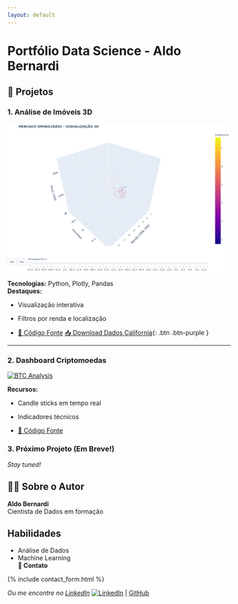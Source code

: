 ```yaml
---
layout: default
---
```


<link rel="icon" href="{{ '/01_California_Housing/assets/images/favicon.ico' | relative_url }}">

# Portfólio Data Science - Aldo Bernardi

## 🚀 Projetos

### 1. Análise de Imóveis 3D
[![Preview](assets/images/preview_3d.png)](assets/3d_imoveis.html)


**Tecnologias:** Python, Plotly, Pandas  
**Destaques:**  
- Visualização interativa  
- Filtros por renda e localização  

- [📁 Código Fonte](https://github.com/aldber/DataScience-Portfolio/tree/main/notebooks) [📥 Download Dados California](01_California_Housing/data/california_housing.csv){: .btn .btn-purple }
---
### 2. Dashboard Criptomoedas

[![BTC Analysis](02_Crypto_Analysis/assets/btc_analysis.png)](02_Crypto_Analysis/assets/crypto_dashboard.html)

**Recursos:**
- Candle sticks em tempo real
- Indicadores técnicos

- [📁 Código Fonte](02_Crypto_Analysis/notebooks/crypto_analysis.ipynb)

### 3. Próximo Projeto (Em Breve!)
*Stay tuned!*

## 👨‍💻 Sobre o Autor
**Aldo Bernardi**  
Cientista de Dados em formação
## Habilidades  
- <i class="fas fa-chart-line"></i> Análise de Dados  
- <i class="fas fa-robot"></i> Machine Learning  
**📩 Contato**

{% include contact_form.html %}

*Ou me encontre no [LinkedIn](https://linkedin.com/in/seuperfil)*
[![LinkedIn](https://img.shields.io/badge/LinkedIn-0077B5?style=flat&logo=linkedin)](https://linkedin.com/in/aldo-bernardi/) | [GitHub](https://github.com/aldber)

